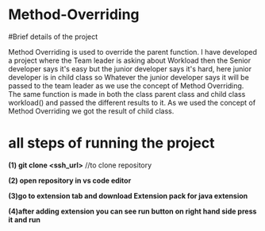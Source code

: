 # Method-Overriding

#Brief details of the project

Method Overriding is used to override the parent function.
I have developed a project where the Team leader is asking about Workload then the Senior developer says it's easy but the junior developer says it's hard, here junior developer is in child class so Whatever the junior developer says it will be passed to the team leader as we use the concept of Method Overriding.
The same function is made in both the class parent class and child class workload() and passed the different results to it. As we used the concept of Method Overriding we got the result of child class.

# all steps of running the project

**(1) git clone <ssh_url>** //to clone repository

**(2) open repository in vs code editor**

**(3)go to extension tab and download Extension pack for java extension**

**(4)after adding extension you can see run button on right hand side press it and run**
